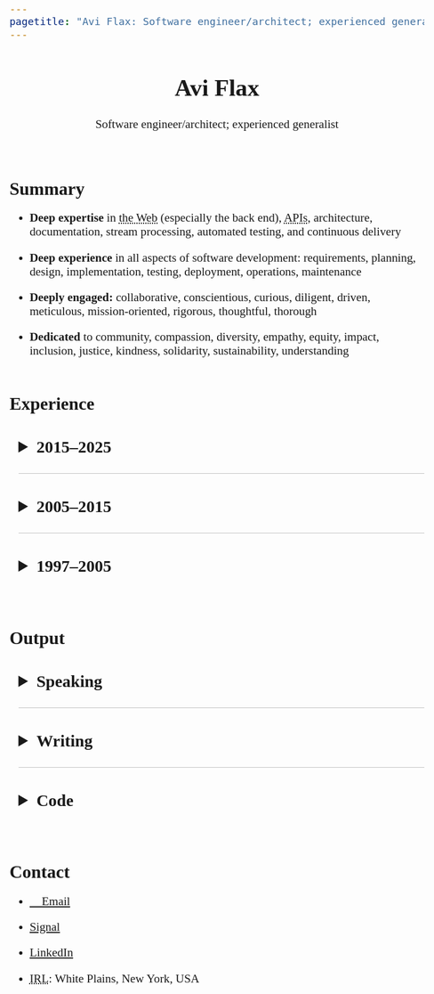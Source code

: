 ```yaml
---
pagetitle: "Avi Flax: Software engineer/architect; experienced generalist"
---
```


<style>
  html, body {
      max-width: 8in;
      font-size: 16pt;
      margin: 0 auto;
      padding: 0 0.5rem;
      font-family: Charter, Times, Serif;
  }

  h2 { margin: 3rem 0 0 0; }

  details {
    margin-left: 0.75rem;

    summary {
      margin: 0;
      font-size: 1.2rem;
      cursor: pointer;

      h1, h2, h3, h4, h5, h6 { display: inline-block; }
    }

    summary::marker {
        font-size: 120%;
    }

    & > *:not(summary) {
        margin-left: 1rem;
    }
  }

  details + details {
      border-top: 1px solid silver;
  }

  li:not(:last-child) {
    margin-bottom: 1rem;
  }

  li > ul,
  li > ol {
    margin-top: 1rem;
  }

  h4 > em {
      margin-left: 0.5rem;
      font-weight: normal;
  }

  abbr {
      cursor: help;
  }
</style>

<header>

# Avi Flax

<span id="tagline">Software engineer/architect; experienced generalist</span>

</header>

<!--

TODO:

* Add somewhere:
  * team building
  * mentoring
  * education
  * professional development
  * Experience with remote/distributed teams

-->


## Summary

* **Deep expertise** in <abbr title="The World Wide Web!">the Web</abbr> (especially the back end),
  <abbr title="Application Programming Interfaces">APIs</abbr>, architecture, documentation, stream
  processing, automated testing, and continuous delivery
* **Deep experience** in all aspects of software development: requirements, planning, design,
  implementation, testing, deployment, operations, maintenance
* **Deeply engaged:** collaborative, conscientious, curious, diligent, driven, meticulous,
  mission-oriented, rigorous, thoughtful, thorough
* **Dedicated** to <!-- alliteration --> community, compassion, diversity, <!-- egalitarianism, -->
  empathy, equity, impact, inclusion, justice, kindness, solidarity, sustainability, understanding


## Experience

<details><summary><h3>2015–2025</h3></summary>

#### Omne *<nobr>Chief Software Architect</nobr>* *2024–2025*

* Built and refined the team and its strategy, processes, and culture
* Designed and built a pre-alpha <abbr title="Enterprise Resource Planning">ERP</abbr> system with a
  focus on manufacturing customers
* Tech: PostgreSQL, C#, Playwright, GitHub Actions, Kafka, Azure Cloud, Terraform, Bicep

#### Trudy *<nobr>Principal Software Engineer</nobr>* *2023–2024*

* Designed, implemented, and maintained:
  * An internal prompt engineering tool for rapidly testing many variations of LLM invocations
  * A pre-alpha <abbr title="Software as a Service">SaaS</abbr> product to enable non-experts to
    craft, test, and use <abbr title="Large Language Model">LLM</abbr> prompts with multiple LLM
    providers
* Tech: JavaScript, Google Apps Script, Google Workspace APIs, PostgreSQL, HTMX, Python, Django,
  Clojure

#### Latacora *<nobr>Staff Software Engineer</nobr>* *2022–2023*

* Designed, implemented, and maintained:
  * A system that manages access to many AWS accounts via AWS SSO and [Pulumi]
  * A system for deploying multiple tools to many AWS accounts via Pulumi
  * A custom database for crucial business data &amp;
    <abbr title="Command-Line Interface">CLI</abbr> tools for integrating the DB with tools such as
    [Fibery] and JIRA
* Tech: Clojure, AWS, Pulumi, GitHub Actions

#### Modern Energy *<nobr>Senior Director of Technology</nobr>* *2020–2021*

* Helped bootstrap a new Retail Energy Provider (REP) in Texas' ERCOT market
* Automated wholesale energy trades for a few different markets via [APX MarketSuite]
* Helped bootstrap a new HVAC optimization startup by integrating with [InfiSense] and [MelRok]
* Tech: Clojure, Kafka, Airflow, Python, Google Workspace APIs, Pulumi

#### Funding Circle *<nobr>Principal Software Engineer</nobr>* *2017–2020*

* 🔜
* 🔜
* Tech: Clojure, Ruby, Kafka, GitHub Actions

#### Park Assist *<nobr>Principal Software Architect</nobr>* *2016–2017*

* 🔜
* 🔜
* Tech: Ruby, JRuby, Kafka, SQL Server

</details>

<details><summary><h3>2005–2015</h3></summary>

#### Timehop *2015*

* Refactored a critical and complex system into a <nobr>loosely-coupled</nobr> stream-based system
  using Kinesis and Go (Golang) ([slides])
* Designed and implemented:
  * A sophisticated integration with Twilio for SMS-based signup
  * A tool for quickly processing billions of records
* Tech: 🔜

#### Thinkful *2014*

* Designed and implemented an event-driven system to automate Stripe subscription management

#### SFX *2013–2014*

* 🔜
* 🔜
* 🔜
* Tech: 🔜

#### Arc90 *2005–2013*

* 🔜
* 🔜
* 🔜
* Tech: 🔜

</details>

<details><summary><h3>1997–2005</h3></summary>

#### ADP *2001–2004*

* Refactored, enhanced, and maintained a sophisticated application for producing custom financial
  documents for <nobr>on-demand</nobr> printing
* Tech: Microsoft SQL Server, ColdFusion, XSLT, <nobr>XSL-FO</nobr>

#### register.com *2001*

<!-- TODO: compress down to a single bullet -->
* Team lead position for large high-traffic auction site
* Responsibilities included designing, implementing, and maintaining features; reengineering site
  technology and architecture
* Created new internal tools and development procedures
* Tech: ColdFusion

#### RewardsPlus *2000*

* Maintained and enhanced a large-scale online employee benefits enrollment system for diverse
  clients with diverse needs
* Tech: ColdFusion

#### Words In Progress *1998–2000*

* Developed requirements and specifications for high traffic websites directly with clients; crafted
  application architecture and database design
* Maintained one of the earliest major e-commerce Websites for <nobr>T-Mobile</nobr>
* Tech: Microsoft Access, ColdFusion, HomeSite

#### Ideal Computer Strategies *1998*

* Worked with teams of designers, coders, and project managers to concurrently develop and deploy
  client websites with basic dynamic features
* Tech: Microsoft Access, ColdFusion, HomeSite

#### PCC Internet Design *1997–1998*

* Founded and managed a small Web design shop in Baltimore, MD providing full-service Web design
  and development to small businesses in the area
* Tech: Windows Notepad, HTML

</details>

## Output

<details><summary><h3>Speaking</h3></summary>

* [Set your data free with model-based architecture diagramming] ([Write the Docs] 2020)
* [(Architecture) Diagrams as Data] (Clojure/conj 2019)
* [Concurrency via Communication — Large and Small] (Bay Area Clojure Meetup 2018)
* [Large Nested JSON with Spec: A Comedy of Errors] (Bay Area Clojure Meetup 2018)
* [Specifying Other People's Data Structures with Spec: an Experience Report] (Clojure/nyc 2018)
* [The impedance mismatch of Web Microframeworks] (PyGrunn 2014)

</details>


<details><summary><h3>Writing</h3></summary>

* 🔜
* [Stack Overflow]
* 🔜

</details>


<details><summary><h3>Code</h3></summary>

🔜

</details>


## Contact

* [📧 Email]
* [Signal]
* [LinkedIn]
* <abbr title="In Real Life">IRL</abbr>: White Plains, New York, USA



[APX MarketSuite]: https://apx.com/power-scheduling-energy-accounting-services/
[Concurrency via Communication — Large and Small]: https://www.youtube.com/watch?v=Vl4KFEJwPPQ
[📧 Email]: mailto:avi@aviflax.com
[Fibery]: https://fibery.io
[InfiSense]: https://www.infisense.com
[Large Nested JSON with Spec: A Comedy of Errors]: https://www.youtube.com/watch?v=5JpcDKooaIQ
[LinkedIn]: https://www.linkedin.com/in/aviflax
[MelRok]: https://melrok.com
[Pulumi]: https://www.pulumi.com/
[Set your data free with model-based architecture diagramming]: https://www.youtube.com/watch?v=3i-C7qbRGGQ
[Specifying Other People's Data Structures with Spec: an Experience Report]: https://youtu.be/eqfSifXaXnw
[The impedance mismatch of Web Microframeworks]: https://www.youtube.com/watch?v=HGpDHBzErkg
[Write the Docs]: https://www.writethedocs.org/conf/
[(Architecture) Diagrams as Data]: https://youtu.be/HmHOYkTVxIg
[Signal]: https://signal.me/#eu/mm1ogKZ9za21IbeckQ-45ax_5rif1WVN2z5q0Z3Mieh-JmSMtotIbKuir5jc36UY
[slides]: https://speakerdeck.com/aviflax/stream-data-processing-with-kinesis-and-go-at-timehop
[Stack Overflow]: https://stackoverflow.com/users/7012/avi-flax

